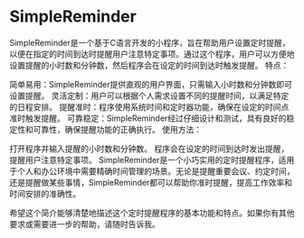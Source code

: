 # SimpleReminder
SimpleReminder是一个基于C语言开发的小程序，旨在帮助用户设置定时提醒，以便在指定的时间到达时提醒用户注意特定事项。通过这个程序，用户可以方便地设置提醒的小时数和分钟数，然后程序会在设定的时间到达时触发提醒。
特点：

简单易用：SimpleReminder提供直观的用户界面，只需输入小时数和分钟数即可设置提醒。
灵活定制：用户可以根据个人需求设置不同的提醒时间，以满足特定的日程安排。
提醒准时：程序使用系统时间和定时器功能，确保在设定的时间点准时触发提醒。
可靠稳定：SimpleReminder经过仔细设计和测试，具有良好的稳定性和可靠性，确保提醒功能的正确执行。
使用方法：

打开程序并输入提醒的小时数和分钟数。
程序会在设定的时间到达时发出提醒，提醒用户注意特定事项。
SimpleReminder是一个小巧实用的定时提醒程序，适用于个人和办公环境中需要精确时间管理的场景。无论是提醒重要会议、约定时间，还是提醒做某些事情，SimpleReminder都可以帮助你准时提醒，提高工作效率和时间安排的准确性。

希望这个简介能够清楚地描述这个定时提醒程序的基本功能和特点。如果你有其他要求或需要进一步的帮助，请随时告诉我。
